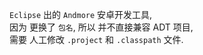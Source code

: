 `Eclipse` 出的 `Andmore` 安卓开发工具,  
因为 更换了 `包名`, 所以 并不直接兼容 ADT 项目,  
需要 人工修改 `.project` 和 `.classpath` 文件.
